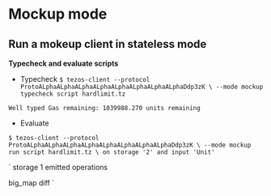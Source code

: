 # Mockup mode

## Run a mokeup client in stateless mode

**Typecheck and evaluate scripts**

* Typecheck
`
$ tezos-client --protocol ProtoALphaALphaALphaALphaALphaALphaALphaALphaDdp3zK \
  --mode mockup typecheck script hardlimit.tz
`

`
Well typed
Gas remaining: 1039988.270 units remaining
`

* Evaluate

`
$ tezos-client --protocol ProtoALphaALphaALphaALphaALphaALphaALphaALphaDdp3zK \
  --mode mockup run script hardlimit.tz \
  on storage '2' and input 'Unit'
`

`
storage
  1
emitted operations
  
big_map diff
`


